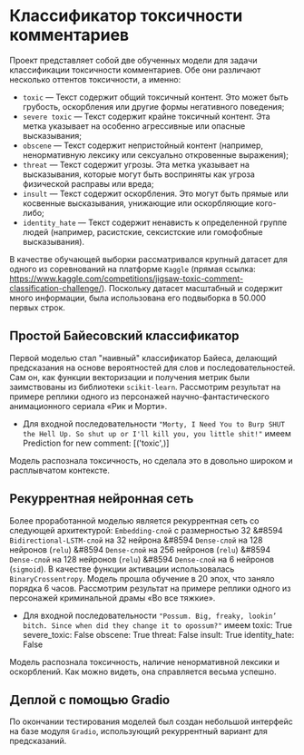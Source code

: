# Классификатор токсичности комментариев

Проект представляет собой две обученных модели для задачи классификации 
токсичности комментариев. Обе они различают несколько оттентов токсичности, а именно: 
* ```toxic``` — Текст содержит общий токсичный контент. Это может быть грубость, 
оскорбления или другие формы негативного поведения;
* ```severe toxic``` — Текст содержит крайне токсичный контент. Эта метка указывает 
на особенно агрессивные или опасные высказывания; 
* ```obscene``` — Текст содержит непристойный контент (например, ненормативную 
лексику или сексуально откровенные выражения);
* ```threat``` — Текст содержит угрозы. Эта метка указывает на высказывания, которые 
могут быть восприняты как угроза физической расправы или вреда; 
* ```insult``` — Текст содержит оскорбления. Это могут быть прямые или косвенные 
высказывания, унижающие или оскорбляющие кого-либо;
* ```identity_hate``` — Текст содержит ненависть к определенной группе людей 
(например, расистские, сексистские или гомофобные высказывания).

В качестве обучающей выборки рассматривался крупный датасет для одного из соревнований 
на платформе ```Kaggle``` (прямая ссылка: https://www.kaggle.com/competitions/jigsaw-toxic-comment-classification-challenge/). 
Поскольку датасет масштабный и содержит много информации, была использована его подвыборка в 
$50.000$ первых строк.

## Простой Байесовский классификатор

Первой моделью стал "наивный" классификатор Байеса, делающий предсказания на основе вероятностей 
для слов и последовательностей. Сам он, как функции векторизации и получения метрик были 
заимствованы из библиотеки ```scikit-learn```. Рассмотрим результат на примере реплики одного из персонажей 
научно-фантастического анимационного сериала «Рик и Морти».
* Для входной последовательности ```"Morty, I Need You to Burp SHUT the Hell Up. So shut up or I'll kill you, you little shit!"``` 
имеем
    Prediction for new comment: [('toxic',)]

Модель распознала токсичность, но сделала это в довольно широком и расплывчатом контексте.

## Рекуррентная нейронная сеть

Более проработанной моделью является рекуррентная сеть со следующей архитектурой: 
```Embedding-слой``` с размерностью 32 &#8594  ```Bidirectional-LSTM-слой``` на 32 нейрона &#8594 
```Dense-слой``` на 128 нейронов (```relu```) &#8594 ```Dense-слой``` на 256 нейронов (```relu```) &#8594 ```Dense-слой``` 
на 128 нейронов (```relu```) &#8594 ```Dense-слой``` на 6 нейронов (```sigmoid```). В качестве функции активации 
использовалась ```BinaryCrossentropy```. Модель прошла обучение в $20$ эпох, что заняло порядка $6$ часов. 
Рассмотрим результат на примере реплики одного из персонажей криминальной драмы «Во все тяжкие».
* Для входной последовательности ```"Possum. Big, freaky, lookin’ bitch. Since when did they change it to opossum?"``` 
имеем
    toxic: True
    severe_toxic: False
    obscene: True
    threat: False
    insult: True
    identity_hate: False

Модель распознала токсичность, наличие ненормативной лексики и оскорблений. Как можно видеть, она справляется весьма 
успешно.

## Деплой с помощью Gradio

По окончании тестирования моделей был создан небольшой интерфейс на базе модуля ```Gradio```, использующий рекуррентный 
вариант для предсказаний.